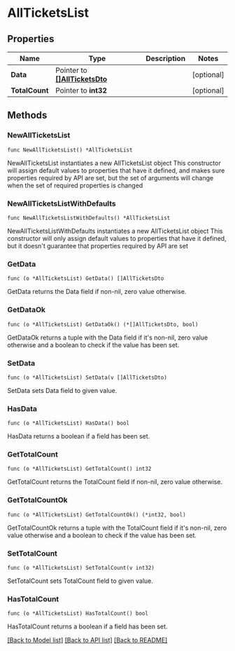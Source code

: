 # AllTicketsList

## Properties

Name | Type | Description | Notes
------------ | ------------- | ------------- | -------------
**Data** | Pointer to [**[]AllTicketsDto**](AllTicketsDto.md) |  | [optional] 
**TotalCount** | Pointer to **int32** |  | [optional] 

## Methods

### NewAllTicketsList

`func NewAllTicketsList() *AllTicketsList`

NewAllTicketsList instantiates a new AllTicketsList object
This constructor will assign default values to properties that have it defined,
and makes sure properties required by API are set, but the set of arguments
will change when the set of required properties is changed

### NewAllTicketsListWithDefaults

`func NewAllTicketsListWithDefaults() *AllTicketsList`

NewAllTicketsListWithDefaults instantiates a new AllTicketsList object
This constructor will only assign default values to properties that have it defined,
but it doesn't guarantee that properties required by API are set

### GetData

`func (o *AllTicketsList) GetData() []AllTicketsDto`

GetData returns the Data field if non-nil, zero value otherwise.

### GetDataOk

`func (o *AllTicketsList) GetDataOk() (*[]AllTicketsDto, bool)`

GetDataOk returns a tuple with the Data field if it's non-nil, zero value otherwise
and a boolean to check if the value has been set.

### SetData

`func (o *AllTicketsList) SetData(v []AllTicketsDto)`

SetData sets Data field to given value.

### HasData

`func (o *AllTicketsList) HasData() bool`

HasData returns a boolean if a field has been set.

### GetTotalCount

`func (o *AllTicketsList) GetTotalCount() int32`

GetTotalCount returns the TotalCount field if non-nil, zero value otherwise.

### GetTotalCountOk

`func (o *AllTicketsList) GetTotalCountOk() (*int32, bool)`

GetTotalCountOk returns a tuple with the TotalCount field if it's non-nil, zero value otherwise
and a boolean to check if the value has been set.

### SetTotalCount

`func (o *AllTicketsList) SetTotalCount(v int32)`

SetTotalCount sets TotalCount field to given value.

### HasTotalCount

`func (o *AllTicketsList) HasTotalCount() bool`

HasTotalCount returns a boolean if a field has been set.


[[Back to Model list]](../README.md#documentation-for-models) [[Back to API list]](../README.md#documentation-for-api-endpoints) [[Back to README]](../README.md)


